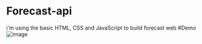 # Forecast-api
i'm using the basic HTML, CSS and JavaScript to build forecast web 
#Demo
![image](https://user-images.githubusercontent.com/30776693/218963680-994c69ae-5c8b-4516-812b-8ba8554830ec.png)
